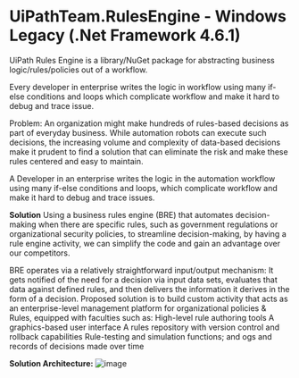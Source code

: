 # UiPathTeam.RulesEngine - Windows Legacy (.Net Framework 4.6.1)
UiPath Rules Engine is a library/NuGet package for abstracting business logic/rules/policies out of a workflow.

Every developer in enterprise writes the logic in workflow using many if-else conditions and loops which complicate workflow and make it hard to debug and trace issue.

Problem:
An organization might make hundreds of rules-based decisions as part of everyday business. While automation robots can execute such decisions, the increasing volume and complexity of data-based decisions make it prudent to find a solution that can eliminate the risk and make these rules centered and easy to maintain.​

A Developer in an enterprise writes the logic in the automation workflow using many if-else conditions and loops, which complicate workflow and make it hard to debug and trace issues.


<B>Solution</B>
Using a business rules engine (BRE) that automates decision-making when there are specific rules, such as government regulations or organizational security policies, to streamline decision-making, by having a rule engine activity, we can simplify the code and gain an advantage over our competitors.

BRE operates via a relatively straightforward input/output mechanism: It gets notified of the need for a decision via input data sets, evaluates that data against defined rules, and then delivers the information it derives in the form of a decision.
Proposed solution is to build custom activity that acts as an enterprise-level management platform for organizational policies & Rules, equipped with faculties such as:
High-level rule authoring tools
A graphics-based user interface
A rules repository with version control and rollback capabilities
Rule-testing and simulation functions; and ogs and records of decisions made over time

<b>Solution Architecture:</b>
![image](https://user-images.githubusercontent.com/11008302/194887211-5fd5b9c2-b211-4fd2-8646-b4b81f7fba8d.png)
